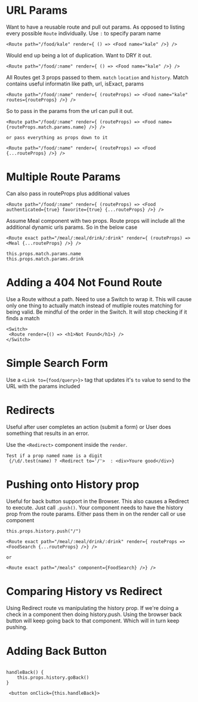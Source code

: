 # URL Params

Want to have a reusable route and pull out params. As opposed to listing every possible `Route` individually. Use `:` to specify param name

```
<Route path="/food/kale" render={ () => <Food name="kale" />} />
```

Would end up being a lot of duplication. Want to DRY it out.

```
<Route path="/food/:name" render={ () => <Food name="kale" />} />
```

All Routes get 3 props passed to them. `match` `location` and `history`. Match contains useful informatin like path, url, isExact, params

```
<Route path="/food/:name" render={ (routeProps) => <Food name="kale" routes={routeProps} />} />
```

So to pass in the params from the url can pull it out.

```
<Route path="/food/:name" render={ (routeProps) => <Food name={routeProps.match.params.name} />} />

or pass everything as props down to it

<Route path="/food/:name" render={ (routeProps) => <Food {...routeProps} />} />
```

# Multiple Route Params

Can also pass in routeProps plus additional values

```
<Route path="/food/:name" render={ (routeProps) => <Food authenticated={true} favorite={true} {...routeProps} />} />
```

Assume Meal component with two props. Route props will include all the additional dynamic urls params. So in the below case

```
<Route exact path="/meal/:meal/drink/:drink" render={ (routeProps) => <Meal {...routeProps} />} />

this.props.match.params.name
this.props.match.params.drink
```

# Adding a 404 Not Found Route

Use a Route without a path. Need to use a Switch to wrap it. This will cause only one thing to actually match instead of mutliple routes matching for being valid.
Be mindful of the order in the Switch. It will stop checking if it finds a match

```
<Switch>
 <Route render={() => <h1>Not Found</h1>} />
</Switch>
```

# Simple Search Form

Use a `<Link to={food/query>}>` tag that updates it's `to` value to send to the URL with the params included

# Redirects

Useful after user completes an action (submit a form) or User does something that results in an error.

Use the `<Redirect>` component inside the `render`.

```
Test if a prop named name is a digit 
 {/\d/.test(name) ? <Redirect to='/'>  : <div>Youre good</div>}
```

# Pushing onto History prop

Useful for back button support in the Browser. This also causes a Redirect to execute. Just call `.push()`. Your component needs to have the history prop from the route params. Either pass them in on the render call or use component 

```
this.props.history.push("/")

<Route exact path="/meal/:meal/drink/:drink" render={ routeProps => <FoodSearch {...routeProps} />} />

or 

<Route exact path="/meals" component={FoodSearch} />} />
```

# Comparing History vs Redirect

Using Redirect route vs manipulating the history prop. If we're doing a check in a component then doing history.push. Using the browser back button will keep going back to that component. Which will in turn keep pushing.

# Adding Back Button

```

handleBack() {
    this.props.history.goBack()
}

 <button onClick={this.handleBack}>
```